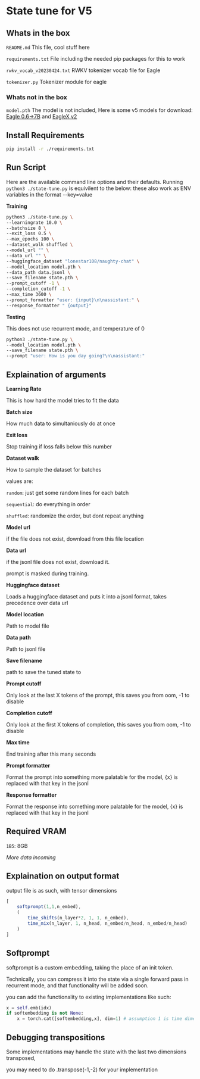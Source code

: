# State tune for V5

## Whats in the box

`README.md` This file, cool stuff here

`requirements.txt` File including the needed pip packages for this to work

`rwkv_vocab_v20230424.txt` RWKV tokenizer vocab file for Eagle

`tokenizer.py` Tokenizer module for eagle

### Whats not in the box

`model.pth` The model is not included, Here is some v5 models for download: [Eagle 0.6->7B](https://huggingface.co/BlinkDL/rwkv-5-world/tree/main) and [EagleX v2](https://huggingface.co/RWKV/v5-EagleX-v2-7B-pth/tree/main)

## Install Requirements
```bash
pip install -r ./requirements.txt
```

## Run Script

Here are the available command line options and their defaults. Running `python3 ./state-tune.py` is equivilent to the below:
these also work as ENV variables in the format --key=value

**Training**
```sh
python3 ./state-tune.py \
--learningrate 10.0 \
--batchsize 8 \
--exit_loss 0.5 \
--max_epochs 100 \
--dataset_walk shuffled \
--model_url "" \
--data_url "" \
--huggingface_dataset "lonestar108/naughty-chat" \
--model_location model.pth \
--data_path data.jsonl \
--save_filename state.pth \
--prompt_cutoff -1 \
--completion_cutoff -1 \
--max_time 3600 \
--prompt_formatter "user: {input}\n\nassistant:" \
--response_formatter " {output}"
```

**Testing**

This does not use recurrent mode, and temperature of 0

```sh
python3 ./state-tune.py \
--model_location model.pth \
--save_filename state.pth \
--prompt "user: How is you day going?\n\nassistant:"
```

## Explaination of arguments

**Learning Rate**

This is how hard the model tries to fit the data

**Batch size**

How much data to simultaniously do at once

**Exit loss**

Stop training if loss falls below this number

**Dataset walk**

How to sample the dataset for batches

values are:

`random`: just get some random lines for each batch

`sequential`: do everything in order

`shuffled`: randomize the order, but dont repeat anything

**Model url**

if the file does not exist, download from this file location

**Data url**

if the jsonl file does not exist, download it.

prompt is masked during training.

**Huggingface dataset**

Loads a huggingface dataset and puts it into a jsonl format, takes precedence over data url

**Model location**

Path to model file

**Data path**

Path to jsonl file

**Save filename**

path to save the tuned state to

**Prompt cutoff**

Only look at the last X tokens of the prompt, this saves you from oom, -1 to disable

**Completion cutoff**

Only look at the first X tokens of completion, this saves you from oom, -1 to disable

**Max time**

End training after this many seconds

**Prompt formatter**

Format the prompt into something more palatable for the model, {x} is replaced with that key in the jsonl

**Response formatter**

Format the response into something more palatable for the model, {x} is replaced with that key in the jsonl


## Required VRAM

`1B5`: 8GB

*More data incoming*

## Explaination on output format

output file is as such, with tensor dimensions

```js
[
    softprompt(1,1,n_embed),
    (
        time_shifts(n_layer*2, 1, 1, n_embed),
        time_mix(n_layer, 1, n_head, n_embed/n_head, n_embed/n_head)
    )
]
```

## Softprompt

softprompt is a custom embedding, taking the place of an init token.

Technically, you can compress it into the state via a single forward pass in recurrent mode, and that functionality will be added soon.

you can add the functionality to existing implementations like such:
```py
x = self.emb(idx)
if softembedding is not None:
    x = torch.cat([softembedding,x], dim=1) # assumption 1 is time dimension
```

## Debugging transpositions

Some implementations may handle the state with the last two dimensions transposed,

you may need to do .transpose(-1,-2) for your implementation
